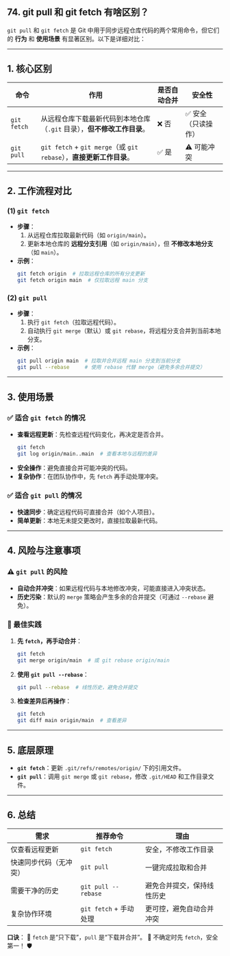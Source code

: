 ## 74. git pull 和 git fetch 有啥区别？

`git pull` 和 `git fetch` 是 Git 中用于同步远程仓库代码的两个常用命令，但它们的 **行为** 和 **使用场景** 有显著区别。以下是详细对比：

---

## **1. 核心区别**
| **命令**       | **作用**                                                                 | **是否自动合并** | **安全性**       |
|----------------|-------------------------------------------------------------------------|----------------|------------------|
| `git fetch`    | 从远程仓库下载最新代码到本地仓库（`.git` 目录），**但不修改工作目录**。       | ❌ 否           | ✅ 安全（只读操作） |
| `git pull`     | `git fetch` + `git merge`（或 `git rebase`），**直接更新工作目录**。         | ✅ 是           | ⚠️ 可能冲突       |

---

## **2. 工作流程对比**
### **(1) `git fetch`**
- **步骤**：
    1. 从远程仓库拉取最新代码（如 `origin/main`）。
    2. 更新本地仓库的 **远程分支引用**（如 `origin/main`），但 **不修改本地分支**（如 `main`）。
- **示例**：
  ```bash
  git fetch origin  # 拉取远程仓库的所有分支更新
  git fetch origin main  # 仅拉取远程 main 分支
  ```

### **(2) `git pull`**
- **步骤**：
    1. 执行 `git fetch`（拉取远程代码）。
    2. 自动执行 `git merge`（默认）或 `git rebase`，将远程分支合并到当前本地分支。
- **示例**：
  ```bash
  git pull origin main  # 拉取并合并远程 main 分支到当前分支
  git pull --rebase     # 使用 rebase 代替 merge（避免多余合并提交）
  ```

---

## **3. 使用场景**
### **✅ 适合 `git fetch` 的情况**
- **查看远程更新**：先检查远程代码变化，再决定是否合并。
  ```bash
  git fetch
  git log origin/main..main  # 查看本地与远程的差异
  ```
- **安全操作**：避免直接合并可能冲突的代码。
- **复杂协作**：在团队协作中，先 `fetch` 再手动处理冲突。

### **✅ 适合 `git pull` 的情况**
- **快速同步**：确定远程代码可直接合并（如个人项目）。
- **简单更新**：本地无未提交更改时，直接拉取最新代码。

---

## **4. 风险与注意事项**
### **⚠️ `git pull` 的风险**
- **自动合并冲突**：如果远程代码与本地修改冲突，可能直接进入冲突状态。
- **历史污染**：默认的 `merge` 策略会产生多余的合并提交（可通过 `--rebase` 避免）。

### **🎯 最佳实践**
1. **先 `fetch`，再手动合并**：
   ```bash
   git fetch
   git merge origin/main  # 或 git rebase origin/main
   ```
2. **使用 `git pull --rebase`**：
   ```bash
   git pull --rebase  # 线性历史，避免合并提交
   ```
3. **检查差异后再操作**：
   ```bash
   git fetch
   git diff main origin/main  # 查看差异
   ```

---

## **5. 底层原理**
- **`git fetch`**：更新 `.git/refs/remotes/origin/` 下的引用文件。
- **`git pull`**：调用 `git merge` 或 `git rebase`，修改 `.git/HEAD` 和工作目录文件。

---

## **6. 总结**
| **需求**                | **推荐命令**       | **理由**                               |
|-------------------------|-------------------|----------------------------------------|
| 仅查看远程更新          | `git fetch`       | 安全，不修改工作目录                   |
| 快速同步代码（无冲突）  | `git pull`        | 一键完成拉取和合并                     |
| 需要干净的历史          | `git pull --rebase` | 避免合并提交，保持线性历史             |
| 复杂协作环境            | `git fetch` + 手动处理 | 更可控，避免自动合并冲突               |

**口诀**：
🔹 `fetch` 是“只下载”，`pull` 是“下载并合并”。
🔹 不确定时先 `fetch`，安全第一！ 🛡️